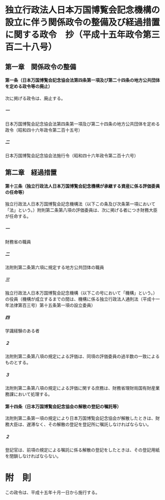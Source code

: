 # 独立行政法人日本万国博覧会記念機構の設立に伴う関係政令の整備及び経過措置に関する政令　抄（平成十五年政令第三百二十八号）
## 第一章　関係政令の整備
#### 第一条（日本万国博覧会記念協会法第四条第一項及び第二十四条の地方公共団体を定める政令等の廃止）
次に掲げる政令は、廃止する。
##### 一
日本万国博覧会記念協会法第四条第一項及び第二十四条の地方公共団体を定める政令（昭和四十六年政令第二百十五号）
##### 二
日本万国博覧会記念協会法施行令（昭和四十六年政令第二百十六号）
## 第二章　経過措置
#### 第十三条（独立行政法人日本万国博覧会記念機構が承継する資産に係る評価委員の任命等）
独立行政法人日本万国博覧会記念機構法（以下この条及び次条第一項において「法」という。）附則第二条第八項の評価委員は、次に掲げる者につき財務大臣が任命する。
##### 一
財務省の職員
##### 二
法附則第二条第六項に規定する地方公共団体の職員
##### 三
独立行政法人日本万国博覧会記念機構（以下この号において「機構」という。）の役員（機構が成立するまでの間は、機構に係る独立行政法人通則法（平成十一年法律第百三号）第十五条第一項の設立委員）
##### 四
学識経験のある者
##### ２
法附則第二条第八項の規定による評価は、同項の評価委員の過半数の一致によるものとする。
##### ３
法附則第二条第八項の規定による評価に関する庶務は、財務省理財局国有財産業務課において処理する。
#### 第十四条（日本万国博覧会記念協会の解散の登記の嘱託等）
法附則第二条第一項の規定により日本万国博覧会記念協会が解散したときは、財務大臣は、遅滞なく、その解散の登記を登記所に嘱託しなければならない。
##### ２
登記官は、前項の規定による嘱託に係る解散の登記をしたときは、その登記用紙を閉鎖しなければならない。
# 附　則
この政令は、平成十五年十月一日から施行する。
